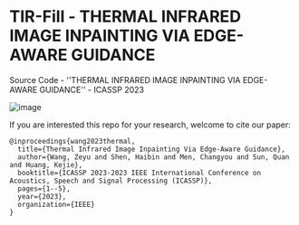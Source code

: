 # TIR-Fill - THERMAL INFRARED IMAGE INPAINTING VIA EDGE-AWARE GUIDANCE
Source Code - ''THERMAL INFRARED IMAGE INPAINTING VIA EDGE-AWARE GUIDANCE'' - ICASSP 2023

![image](https://github.com/zeyuwang-zju/TIR-Fill/assets/112078495/994f1711-a2da-4040-a2e9-a7ca396aa60f)

If you are interested this repo for your research, welcome to cite our paper:
```
@inproceedings{wang2023thermal,
  title={Thermal Infrared Image Inpainting Via Edge-Aware Guidance},
  author={Wang, Zeyu and Shen, Haibin and Men, Changyou and Sun, Quan and Huang, Kejie},
  booktitle={ICASSP 2023-2023 IEEE International Conference on Acoustics, Speech and Signal Processing (ICASSP)},
  pages={1--5},
  year={2023},
  organization={IEEE}
}
```
